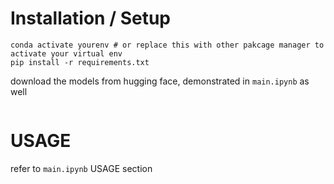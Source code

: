 

# Installation / Setup
```
conda activate yourenv # or replace this with other pakcage manager to activate your virtual env
pip install -r requirements.txt
```
download the models from hugging face, demonstrated in `main.ipynb` as well
```

```

# USAGE
refer to `main.ipynb` USAGE section


